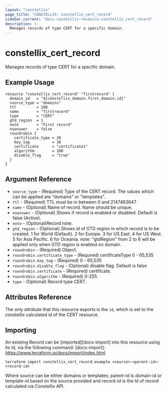 ```yaml
---
layout: "constellix"
page_title: "CONSTELLIX: constellix_cert_record"
sidebar_current: "docs-constellix-resource-constellix_cert_record"
description: |-
  Manages records of type CERT for a specific domain.
---
```


# constellix_cert_record
Manages records of type CERT for a specific domain.

## Example Usage ##

```hcl
resource "constellix_cert_record" "firstrecord" {
  domain_id   = "${constellix_domain.first_domain.id}"
  source_type = "domains"
  ttl         = 100
  name        = "firstrecord"
  type        = "CERT"
  gtd_region  = 1
  note        = "First record"
  noanswer    = false
  roundrobin {
    certificate_type = 20
    key_tag          = 30
    certificate      = "certificate1"
    algorithm        = 100
    disable_flag     = "true"
  }
}

```

## Argument Reference ##
* `source_type` - (Required) Type of the CERT record. The values which can be applied are "domains" or "templates".
* `ttl` - (Required) TTL must be in between 0 and 2147483647.
* `name` - (Optional) Name of record. Name should be unique.
* `noanswer` - (Optional) Shows if record is enabled or disabled. Default is false (Active).
* `note` - (Optional)Record note.
* `gtd_region` - (Optional) Shows id of GTD region in which record is to be created. 1 for World (Default). 2 for Europe. 3 for US East. 4 for US West. 5 for Asia Pacific. 6 for Oceania. note: "gtdRegion" from 2 to 6 will be applied only when GTD region is enabled on domain.
* `roundrobin` - (Required) Object.
* `roundrobin.certificate_type` - (Required) certificateType 0 - 65,535
* `roundrobin.key_tag` - (Required) 0 - 65,535
* `roundrobin.disable_flag` - (Optional) disable flag. Default is false
* `roundrobin.certificate` - (Required) certificate.
* `roundrobin.algorithm` - (Required) 0-255.
* `type` - (Optional) Record type CERT.


## Attributes Reference
The only attribute that this resource exports is the `id`, which is set to the constellix calculated id of the CERT resource.

## Importing ##

An existing Record can be [imported][docs-import] into this resource using its Id, via the following command:
[docs-import]: https://www.terraform.io/docs/import/index.html


```
terraform import constellix_cert_record.example <source>:<parent-id>:<record-id>
```

Where source can be either domains or templates; parent-id is domain-id or template-id based on the source provided and record-id is the Id of record calculated via Constellix API.